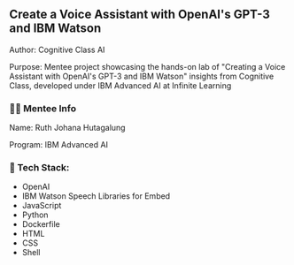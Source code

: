 ## Create a Voice Assistant with OpenAI's GPT-3 and IBM Watson
Author: Cognitive Class AI

Purpose: Mentee project showcasing the hands-on lab of "Creating a Voice Assistant with OpenAI's GPT-3 and IBM Watson" insights from Cognitive Class, developed under IBM Advanced AI at Infinite Learning
### :mage_woman: Mentee Info
Name: Ruth Johana Hutagalung

Program: IBM Advanced AI
### :robot: Tech Stack:
- OpenAI
- IBM Watson Speech Libraries for Embed
- JavaScript
- Python
- Dockerfile
- HTML
- CSS
- Shell
